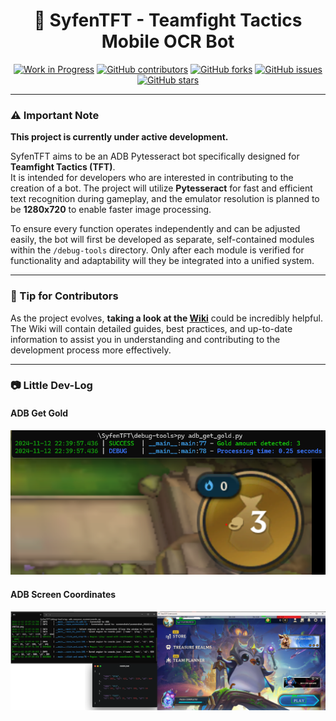 <div align="center">
    
# **🐉 SyfenTFT - Teamfight Tactics Mobile OCR Bot**

[![Work in Progress](https://img.shields.io/badge/Status-Work%20in%20Progress-white)](https://github.com/Leviaria/SyfenTFT)
[![GitHub contributors](https://img.shields.io/github/contributors/Leviaria/SyfenTFT)](https://github.com/Leviaria/SyfenTFT/graphs/contributors)
[![GitHub forks](https://img.shields.io/github/forks/Leviaria/SyfenTFT)](https://github.com/Leviaria/SyfenTFT/network/members)
[![GitHub issues](https://img.shields.io/github/issues/Leviaria/SyfenTFT)](https://github.com/Leviaria/SyfenTFT/issues)
[![GitHub stars](https://img.shields.io/github/stars/Leviaria/SyfenTFT)](https://github.com/Leviaria/SyfenTFT/stargazers)

</div>

---

### ⚠️ Important Note

**This project is currently under active development.**

SyfenTFT aims to be an ADB Pytesseract bot specifically designed for **Teamfight Tactics (TFT)**.  
It is intended for developers who are interested in contributing to the creation of a bot. The project will utilize **Pytesseract** for fast and efficient text recognition during gameplay, and the emulator resolution is planned to be **1280x720** to enable faster image processing.

To ensure every function operates independently and can be adjusted easily, the bot will first be developed as separate, self-contained modules within the `/debug-tools` directory. Only after each module is verified for functionality and adaptability will they be integrated into a unified system.

---

### 🌟 Tip for Contributors

As the project evolves, **taking a look at the [Wiki](https://github.com/Leviaria/SyfenTFT/wiki)** could be incredibly helpful. The Wiki will contain detailed guides, best practices, and up-to-date information to assist you in understanding and contributing to the development process more effectively.

---

### 📷 Little Dev-Log

#### ADB Get Gold
<a href="https://raw.githubusercontent.com/Leviaria/SyfenTFT/refs/heads/main/debug-tools/adb_get_gold_example.png" target="_blank">
    <img src="https://raw.githubusercontent.com/Leviaria/SyfenTFT/refs/heads/main/debug-tools/adb_get_gold_example.png" alt="adb_get_gold_example" width="800">
</a>

#### ADB Screen Coordinates
<a href="https://raw.githubusercontent.com/Leviaria/SyfenTFT/refs/heads/main/debug-tools/adb_screencoords_example.png" target="_blank">
    <img src="https://raw.githubusercontent.com/Leviaria/SyfenTFT/refs/heads/main/debug-tools/adb_screencoords_example.png" alt="adb_screencoords_example" width="800">
</a>
